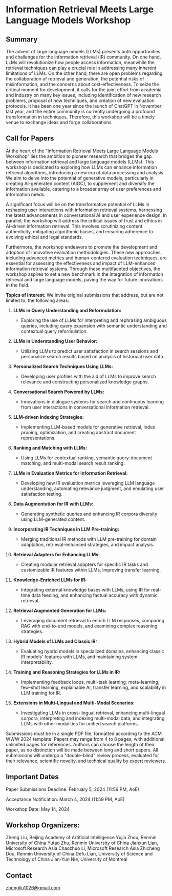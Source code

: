 # Information Retrieval Meets Large Language Models Workshop

## Summary

The advent of large language models (LLMs) presents both opportunities and challenges for the information retrieval (IR) community. On one hand, LLMs will revolutionize how people access information, meanwhile the retrieval techniques can play a crucial role in addressing many inherent limitations of LLMs. On the other hand, there are open problems regarding the collaboration of retrieval and generation, the potential risks of misinformation, and the concerns about cost-effectiveness. To seize the critical moment for development, it calls for the joint effort from academia and industry on many key issues, including identification of new research problems, proposal of new techniques, and creation of new evaluation protocols. It has been one year since the launch of ChatGPT in November last year, and the entire community is currently undergoing a profound transformation in techniques. Therefore, this workshop will be a timely venue to exchange ideas and forge collaborations.


## Call for Papers

At the heart of the "Information Retrieval Meets Large Language Models Workshop" lies the ambition to pioneer research that bridges the gap between information retrieval and large language models (LLMs). This workshop is dedicated to exploring how LLMs can enhance information retrieval algorithms, introducing a new era of data processing and analysis. We aim to delve into the potential of generative models, particularly in creating AI-generated content (AIGC), to supplement and diversify the information available, catering to a broader array of user preferences and information needs.

A significant focus will be on the transformative potential of LLMs in reshaping user interactions with information retrieval systems, harnessing the latest advancements in conversational AI and user experience design. In parallel, the workshop will address the critical issues of trust and ethics in AI-driven information retrieval. This involves scrutinizing content authenticity, mitigating algorithmic biases, and ensuring adherence to evolving ethical and legal standards.

Furthermore, the workshop endeavors to promote the development and adoption of innovative evaluation methodologies. These new approaches, including advanced metrics and human-centered evaluation techniques, are essential for assessing the effectiveness and impact of LLM-enhanced information retrieval systems. Through these multifaceted objectives, the workshop aspires to set a new benchmark in the integration of information retrieval and large language models, paving the way for future innovations in the field.

**Topics of Interest:** We invite original submissions that address, but are not limited to, the following areas:

1. **LLMs in Query Understanding and Reformulation:**
   - Exploring the use of LLMs for interpreting and rephrasing ambiguous queries, including query expansion with semantic understanding and contextual query reformulation.

2. **LLMs in Understanding User Behavior:**
   - Utilizing LLMs to predict user satisfaction in search sessions and personalize search results based on analysis of historical user data.

3. **Personalized Search Techniques Using LLMs:**
   - Developing user profiles with the aid of LLMs to improve search relevance and constructing personalized knowledge graphs.

4. **Conversational Search Powered by LLMs:**
   - Innovations in dialogue systems for search and continuous learning from user interactions in conversational information retrieval.

5. **LLM-driven Indexing Strategies:**
   - Implementing LLM-based models for generative retrieval, index pruning, optimization, and creating abstract document representations.

6. **Ranking and Matching with LLMs:**
   - Using LLMs for contextual ranking, semantic query-document matching, and multi-modal search result ranking.

7. **LLMs in Evaluation Metrics for Information Retrieval:**
   - Developing new IR evaluation metrics leveraging LLM language understanding, automating relevance judgment, and emulating user satisfaction testing.

8. **Data Augmentation for IR with LLMs:**
   - Generating synthetic queries and enhancing IR corpora diversity using LLM-generated content.

9. **Incorporating IR Techniques in LLM Pre-training:**
   - Merging traditional IR methods with LLM pre-training for domain adaptation, retrieval-enhanced strategies, and impact analysis.

10. **Retrieval Adapters for Enhancing LLMs:**
    - Creating modular retrieval adapters for specific IR tasks and customizable IR features within LLMs, improving transfer learning.

11. **Knowledge-Enriched LLMs for IR:**
    - Integrating external knowledge bases with LLMs, using IR for real-time data feeding, and enhancing factual accuracy with dynamic retrieval.

12. **Retrieval Augmented Generation for LLMs:**
    - Leveraging document retrieval to enrich LLM responses, comparing RAG with end-to-end models, and examining complex reasoning strategies.

13. **Hybrid Models of LLMs and Classic IR:**
    - Evaluating hybrid models in specialized domains, enhancing classic IR models' features with LLMs, and maintaining system interpretability.

14. **Training and Reasoning Strategies for LLMs in IR:**
    - Implementing feedback loops, multi-task learning, meta-learning, few-shot learning, explainable AI, transfer learning, and scalability in LLM training for IR.

15. **Extensions in Multi-Lingual and Multi-Modal Scenarios:**
    - Investigating LLMs in cross-lingual retrieval, enhancing multi-lingual corpora, interpreting and indexing multi-modal data, and integrating LLMs with other modalities for unified search platforms.

Submissions must be in a single PDF file, formatted according to the ACM WWW 2024 template. Papers may range from 4 to 8 pages, with additional unlimited pages for references. Authors can choose the length of their paper, as no distinction will be made between long and short papers. All submissions will undergo a "double-blind" review process, evaluated for their relevance, scientific novelty, and technical quality by expert reviewers.

## Important Dates

Paper Submissions Deadline: February 5, 2024 (11:59 PM, AoE)

Acceptance Notification: March 4, 2024 (11:59 PM, AoE)

Workshop Date: May 14, 2024

## Workshop Organizers:

Zheng Liu, Beijing Academy of Artificial Intelligence
Yujia Zhou, Renmin University of China
Yutao Zhu, Renmin University of China
Jianxun Lian, Microsoft Research Asia
Chaozhuo Li, Microsoft Research Asia
Zhicheng Dou, Renmin University of China
Defu Lian, University of Science and Technology of China
Jian-Yun Nie, University of Montreal


## Contact

zhengliu1026@gmail.com



